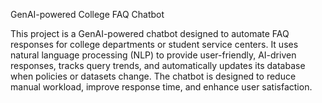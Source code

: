GenAI-powered College FAQ Chatbot

This project is a GenAI-powered chatbot designed to automate FAQ responses for college departments or student service centers. It uses natural language processing (NLP) to provide user-friendly, AI-driven responses, tracks query trends, and automatically updates its database when policies or datasets change. The chatbot is designed to reduce manual workload, improve response time, and enhance user satisfaction.